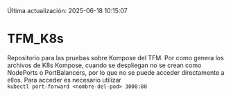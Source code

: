 Última actualización: 2025-06-18 10:15:07

# TFM_K8s
Repositorio para las pruebas sobre Kompose del TFM.
Por como genera los archivos de K8s Kompose, cuando se despliegan no se crean como NodePorts o PortBalancers, por lo que no se puede acceder directamente a ellos. Para acceder es necesario utilizar  
`kubectl port-forward <nombre-del-pod> 3000:80`



